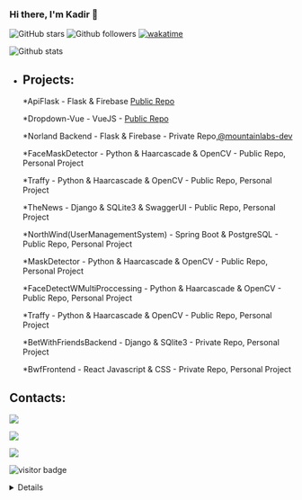 ### Hi there, I'm Kadir 👋


![GitHub stars](https://img.shields.io/github/stars/KadirTaban?style=social)
![Github followers](https://img.shields.io/github/followers/KadirTaban?style=social)
[![wakatime](https://wakatime.com/badge/user/8d497b6a-fc4a-42ce-a4c9-ff4cb307a753.svg)](https://wakatime.com/@8d497b6a-fc4a-42ce-a4c9-ff4cb307a753)


![Github stats](https://github-readme-stats.vercel.app/api?username=KadirTaban&theme=blue-green)


- ## Projects:

  *ApiFlask - Flask & Firebase <a href = "https://github.com/KadirTaban/ApiFlask" >Public Repo</a> 
  
  *Dropdown-Vue - VueJS - <a href = "https://github.com/KadirTaban/DropdownMenu-vue" >Public Repo</a> 
  
  *Norland Backend - Flask & Firebase - Private Repo,<a href = "https://github.com/mountainlabs-dev">@mountainlabs-dev</a>
  
  *FaceMaskDetector - Python & Haarcascade & OpenCV - Public Repo, Personal Project
  
  *Traffy -  Python & Haarcascade & OpenCV - Public Repo, Personal Project
  
  *TheNews - Django & SQLite3 & SwaggerUI - Public Repo, Personal Project
  
  *NorthWind(UserManagementSystem) - Spring Boot & PostgreSQL - Public Repo, Personal Project
  
  *MaskDetector - Python & Haarcascade & OpenCV - Public Repo, Personal Project
  
  *FaceDetectWMultiProccessing - Python & Haarcascade & OpenCV - Public Repo, Personal Project
  
  *Traffy -  Python & Haarcascade & OpenCV - Public Repo, Personal Project
  
  *BetWithFriendsBackend - Django & SQlite3 - Private Repo, Personal Project
  
  *BwfFrontend - React Javascript & CSS - Private Repo, Personal Project

 
 ## Contacts:

  <a href="https://twitter.com/kadirtaban_" ><img src = "https://img.shields.io/badge/Twitter-1DA1F2?style=for-the-badge&logo=twitter&logoColor=white"></a>
  
  <a href = "mailto:kadirtaban08@gmail.com"> <img src ="https://img.shields.io/badge/Gmail-D14836?style=for-the-badge&logo=gmail&logoColor=white"></a>
  
  <a href = "https://kadirtaban08.medium.com/"> <img src = "https://img.shields.io/badge/Medium-12100E?style=for-the-badge&logo=medium&logoColor=white"></a>
  
  
  
  
![visitor badge](https://visitor-badge.glitch.me/badge?page_id=KadirTaban.visitor-badge)

 
  
  <details>
     <img src = "https://img.shields.io/badge/-PyCharm-black?style=flat-square&logo=jetbrains">
     <img src = "https://img.shields.io/badge/Vue.js-35495E?style=for-the-badge&logo=vue.js&logoColor=4FC08D">
     <img src = "https://img.shields.io/badge/Flask-000000?style=for-the-badge&logo=flask&logoColor=white">
     <img src = "https://img.shields.io/badge/Django-092E20?style=for-the-badge&logo=django&logoColor=white">
     <img src = "https://img.shields.io/badge/Spring-6DB33F?style=for-the-badge&logo=spring&logoColor=white">
     <img src ="https://img.shields.io/badge/PostgreSQL-316192?style=for-the-badge&logo=postgresql&logoColor=white">
     <img src ="https://img.shields.io/badge/SQLite-07405E?style=for-the-badge&logo=sqlite&logoColor=white">
     <img src ="https://img.shields.io/badge/C-00599C?style=for-the-badge&logo=c&logoColor=white">
     <img src ="https://img.shields.io/badge/Java-ED8B00?style=for-the-badge&logo=java&logoColor=white">
  </details>
